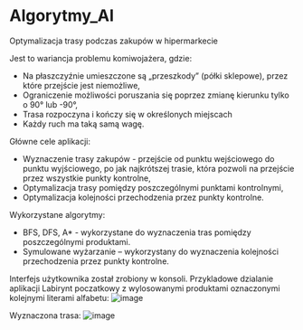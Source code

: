 # Algorytmy_AI

Optymalizacja trasy podczas zakupów w hipermarkecie

Jest to wariancja problemu komiwojażera, gdzie:
- Na płaszczyźnie umieszczone są „przeszkody” (półki sklepowe), przez które przejście jest niemożliwe,
- Ograniczenie możliwości poruszania się poprzez zmianę kierunku tylko o 90° lub -90°,
- Trasa rozpoczyna i kończy się w określonych miejscach
- Każdy ruch ma taką samą wagę.

Główne cele aplikacji:
- Wyznaczenie trasy zakupów - przejście od punktu wejściowego do punktu wyjściowego, po jak najkrótszej trasie, która pozwoli na przejście przez wszystkie punkty kontrolne,
- Optymalizacja trasy pomiędzy poszczególnymi punktami kontrolnymi,
- Optymalizacja kolejności przechodzenia przez punkty kontrolne.

Wykorzystane algorytmy:
- BFS, DFS, A* - wykorzystane do wyznaczenia tras pomiędzy poszczególnymi produktami.
- Symulowane wyżarzanie – wykorzystany do wyznaczenia kolejności przechodzenia przez punkty kontrolne.

Interfejs użytkownika został zrobiony w konsoli.
Przykladowe dzialanie aplikacji
Labirynt poczatkowy z wylosowanymi produktami oznaczonymi kolejnymi literami alfabetu:
![image](https://github.com/NatanSwierczynski/Algorytmy_AI/assets/106707211/2a3883c4-49bd-4225-9fe9-a3f4fe9ba7db)

Wyznaczona trasa:
![image](https://github.com/NatanSwierczynski/Algorytmy_AI/assets/106707211/45465956-1a63-49dd-be19-d29f0461a765)




